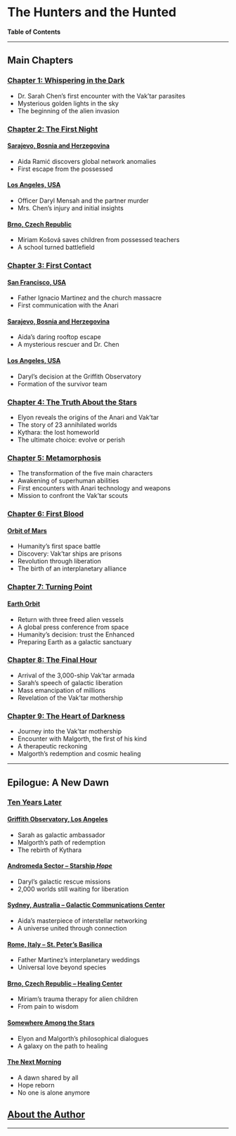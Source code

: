 # The Hunters and the Hunted

**Table of Contents**

---

## Main Chapters

### [Chapter 1: Whispering in the Dark](#chapter-1)

- Dr. Sarah Chen’s first encounter with the Vak’tar parasites  
- Mysterious golden lights in the sky  
- The beginning of the alien invasion  

### [Chapter 2: The First Night](#chapter-2)

#### [Sarajevo, Bosnia and Herzegovina](#-sarajevo-1)

- Aida Ramić discovers global network anomalies  
- First escape from the possessed  

#### [Los Angeles, USA](#-los-angeles-1)

- Officer Daryl Mensah and the partner murder  
- Mrs. Chen’s injury and initial insights  

#### [Brno, Czech Republic](#-brno-1)

- Miriam Košová saves children from possessed teachers  
- A school turned battlefield  

### [Chapter 3: First Contact](#chapter-3)

#### [San Francisco, USA](#-san-francisco-1)

- Father Ignacio Martinez and the church massacre  
- First communication with the Anari  

#### [Sarajevo, Bosnia and Herzegovina](#-sarajevo-2)

- Aida’s daring rooftop escape  
- A mysterious rescuer and Dr. Chen  

#### [Los Angeles, USA](#-los-angeles-2)

- Daryl’s decision at the Griffith Observatory  
- Formation of the survivor team  

### [Chapter 4: The Truth About the Stars](#chapter-4)

- Elyon reveals the origins of the Anari and Vak’tar  
- The story of 23 annihilated worlds  
- Kythara: the lost homeworld  
- The ultimate choice: evolve or perish  

### [Chapter 5: Metamorphosis](#chapter-5)

- The transformation of the five main characters  
- Awakening of superhuman abilities  
- First encounters with Anari technology and weapons  
- Mission to confront the Vak’tar scouts  

### [Chapter 6: First Blood](#chapter-6)

#### [Orbit of Mars](#-orbit-des-mars)

- Humanity’s first space battle  
- Discovery: Vak’tar ships are prisons  
- Revolution through liberation  
- The birth of an interplanetary alliance  

### [Chapter 7: Turning Point](#chapter-7)

#### [Earth Orbit](#-earth-orbit)

- Return with three freed alien vessels  
- A global press conference from space  
- Humanity’s decision: trust the Enhanced  
- Preparing Earth as a galactic sanctuary  

### [Chapter 8: The Final Hour](#chapter-8)

- Arrival of the 3,000-ship Vak’tar armada  
- Sarah’s speech of galactic liberation  
- Mass emancipation of millions  
- Revelation of the Vak’tar mothership  

### [Chapter 9: The Heart of Darkness](#chapter-9)

- Journey into the Vak’tar mothership  
- Encounter with Malgorth, the first of his kind  
- A therapeutic reckoning  
- Malgorth’s redemption and cosmic healing  

---

## Epilogue: A New Dawn

### [Ten Years Later](#-ten-years-later)

#### [Griffith Observatory, Los Angeles](#-los-angeles-3)

- Sarah as galactic ambassador  
- Malgorth’s path of redemption  
- The rebirth of Kythara  

#### [Andromeda Sector – Starship *Hope*](#-andromeda-sector)

- Daryl’s galactic rescue missions  
- 2,000 worlds still waiting for liberation  

#### [Sydney, Australia – Galactic Communications Center](#-sydney-1)

- Aida’s masterpiece of interstellar networking  
- A universe united through connection  

#### [Rome, Italy – St. Peter’s Basilica](#-rom-1)

- Father Martinez’s interplanetary weddings  
- Universal love beyond species  

#### [Brno, Czech Republic – Healing Center](#-brno-2)

- Miriam’s trauma therapy for alien children  
- From pain to wisdom  

#### [Somewhere Among the Stars](#-somewhere)

- Elyon and Malgorth’s philosophical dialogues  
- A galaxy on the path to healing  

#### [The Next Morning](#-the-next-morning)

- A dawn shared by all  
- Hope reborn  
- No one is alone anymore  

## [About the Author](#-about-the-author)

---
